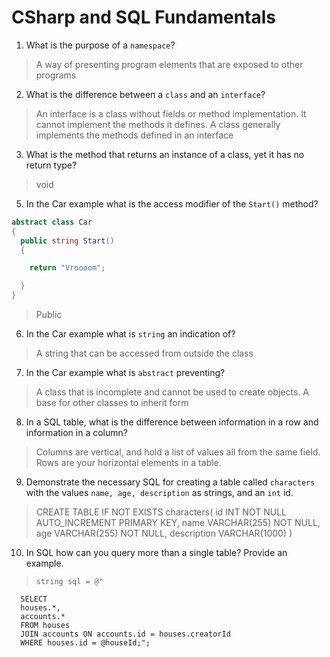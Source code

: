 # CSharp and SQL Fundamentals
01. What is the purpose of a `namespace`?

  > A way of presenting program elements that are exposed to other programs
  
02. What is the difference between a `class` and an `interface`?

  > An interface is a class without fields or method implementation. It cannot implement the methods it defines. A class generally implements the methods defined in an interface

03. What is the method that returns an instance of a class, yet it has no return type?

  > void

05. In the Car example what is the access modifier of the `Start()` method?

  ```c#
  abstract class Car
  {
    public string Start()
    {

      return "Vroooom";

    }
  }
  ```

  > Public

06. In the Car example what is `string` an indication of?

  > A string that can be accessed from outside the class

07. In the Car example what is `abstract` preventing?

  > A class that is incomplete and cannot be used to create objects. A base for other classes to inherit form

08. In a SQL table, what is the difference between information in a row and information in a column?

  > Columns are vertical, and hold a list of values all from the same field. Rows are your horizontal elements in a table.

09. Demonstrate the necessary SQL for creating a table called `characters` with the values `name, age, description` as strings, and an `int` id.

  > CREATE TABLE IF NOT EXISTS characters(
    id INT NOT NULL AUTO_INCREMENT PRIMARY KEY,
    name VARCHAR(255) NOT NULL,
    age VARCHAR(255) NOT NULL,
    description VARCHAR(1000)
  )

10. In SQL how can you query more than a single table? Provide an example.

  >     string sql = @"
      SELECT
      houses.*,
      accounts.*
      FROM houses
      JOIN accounts ON accounts.id = houses.creatorId
      WHERE houses.id = @houseId;";
